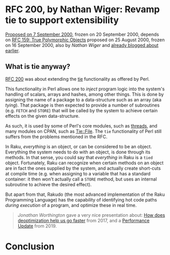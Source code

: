 # RFC 200, by Nathan Wiger: Revamp tie to support extensibility

[Proposed on 7 September 2000](https://raku.org/archive/rfc/200.html),
frozen on 20 September 2000, depends on
[RFC 159: True Polymorphic Objects](https://raku.org/archive/rfc/159.html)
proposed on 25 August 2000, frozen on 16 September 2000, also by *Nathan Wiger*
and [already blogged about earlier](https://raku-advent.blog/2020/08/17/rfc-159-by-nathan-wiger-true-polymorphic-objects/).

## What is tie anyway?

[RFC 200](https://raku.org/archive/rfc/200.html) was about extending the
[tie](https://perldoc.perl.org/5.32.0//functions/tie.html) functionality
as offered by Perl.

This functionality in Perl allows one to *inject* program logic into the
system's handling of scalars, arrays and hashes, among other things.  This
is done by assigning the name of a package to a data-structure such as an
array (aka *tying*).  That package is then expected to provide a number of
subroutines (e.g. `FETCH` and `STORE`) that will be called by the system
to achieve certain effects on the given data-structure.

As such, it is used by some of Perl's core modules, such as
[threads](https://perldoc.perl.org/5.32.0/threads.html), and many
modules on CPAN, such as [Tie::File](https://metacpan.org/pod/Tie::File).
The `tie` functionality of Perl still suffers from the problems mentioned
in the RFC.

In Raku, *everything* is an object, or can be considered to be an object.
Everything the system needs to do with an object, is done through its
methods.  In that sense, you could say that *everything* in Raku is a
`tied` object.  Fortunately, Raku can recognize when certain methods
on an object are in fact the ones supplied by the system, and actually
create short-cuts at compile time (e.g. when assigning to a variable
that has a standard container: it then won't actually call a `STORE`
method, but uses an internal subroutine to achieve the desired effect).

But apart from that, Rakudo (the most advanced implementation of the
Raku Programming Language) has the capability of identifying hot code
paths *during execution* of a program, and optimize these in real time.
> *Jonathan Worthington* gave a very nice presentation about: [How does deoptimization help us go faster](http://jnthn.net/papers/2017-spw-deopt.pdf) from 2017, and a [Performance Update](http://jnthn.net/papers/2019-perlcon-performance.pdf) from 2019.



# Conclusion

